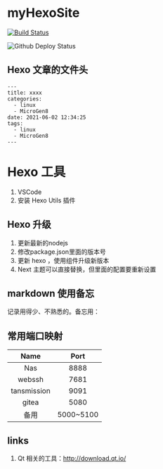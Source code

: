 # myHexoSite

[![Build Status](https://travis-ci.org/wangwanqiang/myHexoSite.svg?branch=master)](https://travis-ci.org/wangwanqiang/myHexoSite)

![Github Deploy Status](https://github.com/wangwanqiang/myHexoSite/actions/workflows/main.yml/badge.svg)


## Hexo 文章的文件头

```
---
title: xxxx
categories:
  - linux
  - MicroGen8
date: 2021-06-02 12:34:25
tags:
  - linux
  - MicroGen8
---
```

# Hexo 工具

1. VSCode
2. 安装 Hexo Utils 插件

## Hexo 升级

1. 更新最新的nodejs
2. 修改package.json里面的版本号
3. 更新 hexo ，使用组件升级新版本
4. Next 主题可以直接替换，但里面的配置要重新设置


## markdown 使用备忘 

记录用得少、不熟悉的。备忘用：

## 常用端口映射

|    Name     | Port |
| :---------: | :--: |
|     Nas     | 8888 |
|   webssh    | 7681 |
| tansmission | 9091 |
|    gitea    | 5080 |
|    备用    | 5000~5100 |




## links

1. Qt 相关的工具：http://download.qt.io/


